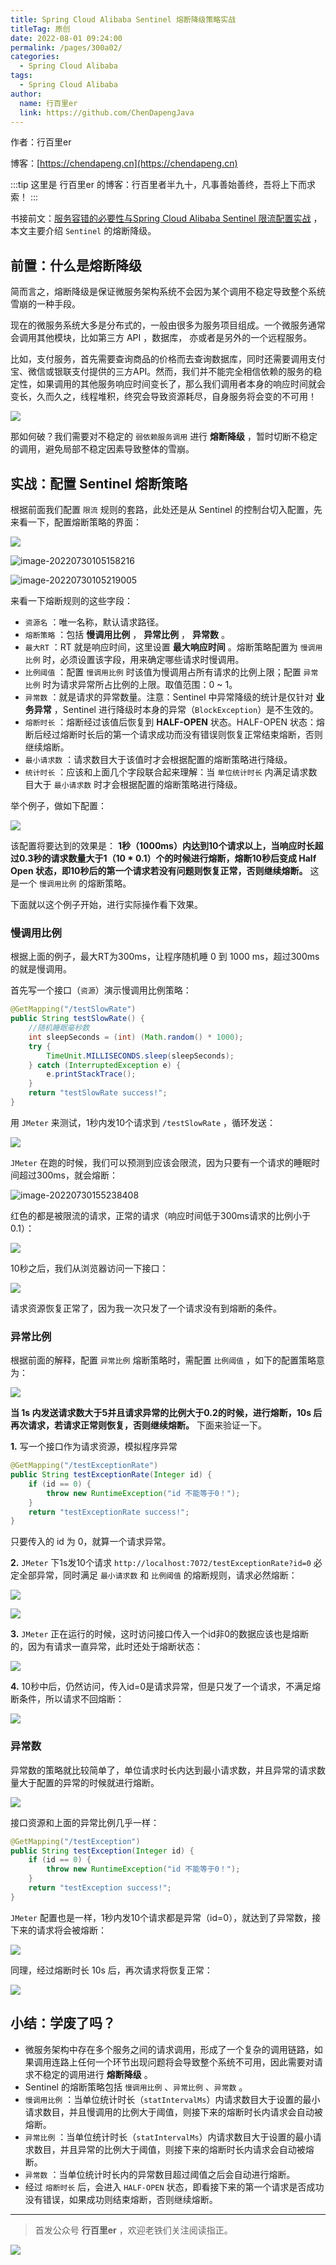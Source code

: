 ```yaml
---
title: Spring Cloud Alibaba Sentinel 熔断降级策略实战
titleTag: 原创
date: 2022-08-01 09:24:00
permalink: /pages/300a02/
categories:
  - Spring Cloud Alibaba
tags:
  - Spring Cloud Alibaba
author: 
  name: 行百里er
  link: https://github.com/ChenDapengJava
---
```

作者：行百里er

博客：[https://chendapeng.cn](https://chendapeng.cn)

:::tip
这里是 行百里er 的博客：行百里者半九十，凡事善始善终，吾将上下而求索！
:::


书接前文：[服务容错的必要性与Spring Cloud Alibaba Sentinel 限流配置实战](https://juejin.cn/post/7124118475806605342) ，本文主要介绍 `Sentinel` 的熔断降级。

## 前置：什么是熔断降级

简而言之，熔断降级是保证微服务架构系统不会因为某个调用不稳定导致整个系统雪崩的一种手段。

现在的微服务系统大多是分布式的，一般由很多为服务项目组成。一个微服务通常会调用其他模块，比如第三方 API ，数据库， 亦或者是另外的一个远程服务。

比如，支付服务，首先需要查询商品的价格而去查询数据库，同时还需要调用支付宝、微信或银联支付提供的三方API。然而，我们并不能完全相信依赖的服务的稳定性，如果调用的其他服务响应时间变长了，那么我们调用者本身的响应时间就会变长，久而久之，线程堆积，终究会导致资源耗尽，自身服务将会变的不可用！

![](https://p3-juejin.byteimg.com/tos-cn-i-k3u1fbpfcp/f1812d8be0b745d0ba88c02ad3bb0b95~tplv-k3u1fbpfcp-zoom-1.image)

那如何破？我们需要对不稳定的 `弱依赖服务调用` 进行 **熔断降级** ，暂时切断不稳定的调用，避免局部不稳定因素导致整体的雪崩。

## 实战：配置 Sentinel 熔断策略

根据前面我们配置 `限流` 规则的套路，此处还是从 Sentinel 的控制台切入配置，先来看一下，配置熔断策略的界面：

![](https://p3-juejin.byteimg.com/tos-cn-i-k3u1fbpfcp/86ddb5676d27444fa0f80951cb3b0e58~tplv-k3u1fbpfcp-zoom-1.image)

![image-20220730105158216](https://p3-juejin.byteimg.com/tos-cn-i-k3u1fbpfcp/8808e0cffe2d48fda4ccc8781fd3b2d2~tplv-k3u1fbpfcp-zoom-1.image)

![image-20220730105219005](https://p3-juejin.byteimg.com/tos-cn-i-k3u1fbpfcp/0713bfe6aa164779b27f7014512873d5~tplv-k3u1fbpfcp-zoom-1.image)



来看一下熔断规则的这些字段：

- `资源名` ：唯一名称，默认请求路径。
- `熔断策略` ：包括 **慢调用比例** ， **异常比例** ， **异常数** 。
- `最大RT` ：RT 就是响应时间，这里设置 **最大响应时间** 。熔断策略配置为 `慢调用比例` 时，必须设置该字段，用来确定哪些请求时慢调用。
- `比例阈值` ：配置 `慢调用比例` 时该值为慢调用占所有请求的比例上限；配置 `异常比例` 时为请求异常所占比例的上限。取值范围：0 ~ 1。
- `异常数` ：就是请求的异常数量。注意：Sentinel 中异常降级的统计是仅针对 **业务异常** ，Sentinel 进行降级时本身的异常（`BlockException`）是不生效的。
- `熔断时长` ：熔断经过该值后恢复到 **HALF-OPEN** 状态。HALF-OPEN 状态：熔断后经过熔断时长后的第一个请求成功而没有错误则恢复正常结束熔断，否则继续熔断。
- `最小请求数` ：请求数目大于该值时才会根据配置的熔断策略进行降级。
- `统计时长` ：应该和上面几个字段联合起来理解：当 `单位统计时长` 内满足请求数目大于 `最小请求数` 时才会根据配置的熔断策略进行降级。

举个例子，做如下配置：

![](https://p3-juejin.byteimg.com/tos-cn-i-k3u1fbpfcp/93b89b1a91d7488f8a3d1d398a5ac9d9~tplv-k3u1fbpfcp-zoom-1.image)

该配置将要达到的效果是： **1秒（1000ms）内达到10个请求以上，当响应时长超过0.3秒的请求数量大于1（10 * 0.1）个的时候进行熔断，熔断10秒后变成 Half Open 状态，即10秒后的第一个请求若没有问题则恢复正常，否则继续熔断。** 这是一个 `慢调用比例` 的熔断策略。

下面就以这个例子开始，进行实际操作看下效果。

### 慢调用比例

根据上面的例子，最大RT为300ms，让程序随机睡 0 到 1000 ms，超过300ms的就是慢调用。

首先写一个接口（`资源`）演示慢调用比例策略：

```java
@GetMapping("/testSlowRate")
public String testSlowRate() {    
    //随机睡眠毫秒数
    int sleepSeconds = (int) (Math.random() * 1000);
    try {
        TimeUnit.MILLISECONDS.sleep(sleepSeconds);
    } catch (InterruptedException e) {
        e.printStackTrace();
    }
    return "testSlowRate success!";
}
```

用 `JMeter` 来测试，1秒内发10个请求到  `/testSlowRate`  ，循环发送：

![](https://p3-juejin.byteimg.com/tos-cn-i-k3u1fbpfcp/2a10ce61b014465e9da71e1dd605e599~tplv-k3u1fbpfcp-zoom-1.image)

`JMeter` 在跑的时候，我们可以预测到应该会限流，因为只要有一个请求的睡眠时间超过300ms，就会熔断：

![image-20220730155238408](https://p3-juejin.byteimg.com/tos-cn-i-k3u1fbpfcp/abfdc6193e66460c95acd01ba17c127d~tplv-k3u1fbpfcp-zoom-1.image)

红色的都是被限流的请求，正常的请求（响应时间低于300ms请求的比例小于0.1）：

![](https://p3-juejin.byteimg.com/tos-cn-i-k3u1fbpfcp/0b6cd4ebf67a4765bb8870b52931e182~tplv-k3u1fbpfcp-zoom-1.image)

10秒之后，我们从浏览器访问一下接口：

![](https://p3-juejin.byteimg.com/tos-cn-i-k3u1fbpfcp/57101e37c7804bbe9a0d24850ae12213~tplv-k3u1fbpfcp-zoom-1.image)

请求资源恢复正常了，因为我一次只发了一个请求没有到熔断的条件。

### 异常比例

根据前面的解释，配置 `异常比例` 熔断策略时，需配置 `比例阈值` ，如下的配置策略意为：

![](https://p3-juejin.byteimg.com/tos-cn-i-k3u1fbpfcp/e6869a59cc454a0597e5dd7f9bf861d6~tplv-k3u1fbpfcp-zoom-1.image)

**当 1s 内发送请求数大于5并且请求异常的比例大于0.2的时候，进行熔断，10s 后再次请求，若请求正常则恢复，否则继续熔断。** 下面来验证一下。

**1.** 写一个接口作为请求资源，模拟程序异常

```java
@GetMapping("/testExceptionRate")
public String testExceptionRate(Integer id) {
    if (id == 0) {
        throw new RuntimeException("id 不能等于0！");
    }
    return "testExceptionRate success!";
}
```

只要传入的 id 为 0，就算一个请求异常。

**2.** `JMeter` 下1s发10个请求 `http://localhost:7072/testExceptionRate?id=0` 必定全部异常，同时满足 `最小请求数` 和 `比例阈值` 的熔断规则，请求必然熔断：

![](https://p3-juejin.byteimg.com/tos-cn-i-k3u1fbpfcp/d312b5fc898a410b8c0fc46b4662a815~tplv-k3u1fbpfcp-zoom-1.image)

![](https://p3-juejin.byteimg.com/tos-cn-i-k3u1fbpfcp/801e0693fe134538a8d06e8fe838ff65~tplv-k3u1fbpfcp-zoom-1.image)

**3.** `JMeter` 正在运行的时候，这时访问接口传入一个id非0的数据应该也是熔断的，因为有请求一直异常，此时还处于熔断状态：

![](https://p3-juejin.byteimg.com/tos-cn-i-k3u1fbpfcp/963b5408a48e4e30a3b2366cc03adc1c~tplv-k3u1fbpfcp-zoom-1.image)

**4.** 10秒中后，仍然访问，传入id=0是请求异常，但是只发了一个请求，不满足熔断条件，所以请求不回熔断：

![](https://p3-juejin.byteimg.com/tos-cn-i-k3u1fbpfcp/74e30346ab134c528745bff518a3b5d1~tplv-k3u1fbpfcp-zoom-1.image)

### 异常数

异常数的策略就比较简单了，单位请求时长内达到最小请求数，并且异常的请求数量大于配置的异常的时候就进行熔断。

![](https://p3-juejin.byteimg.com/tos-cn-i-k3u1fbpfcp/e3dd18be401846d0a11338c88578449c~tplv-k3u1fbpfcp-zoom-1.image)

接口资源和上面的异常比例几乎一样：

```java
@GetMapping("/testException")
public String testException(Integer id) {
    if (id == 0) {
        throw new RuntimeException("id 不能等于0！");
    }
    return "testException success!";
}
```

`JMeter` 配置也是一样，1秒内发10个请求都是异常（id=0），就达到了异常数，接下来的请求将会被熔断：

![](https://p3-juejin.byteimg.com/tos-cn-i-k3u1fbpfcp/c3e357bf77c04dc8a0fce4baf7bf16fb~tplv-k3u1fbpfcp-zoom-1.image)

同理，经过熔断时长 10s 后，再次请求将恢复正常：

![](https://p3-juejin.byteimg.com/tos-cn-i-k3u1fbpfcp/f3184fecb3af473988d2c5afc78644b7~tplv-k3u1fbpfcp-zoom-1.image)

## 小结：学废了吗？

- 微服务架构中存在多个服务之间的请求调用，形成了一个复杂的调用链路，如果调用连路上任何一个环节出现问题将会导致整个系统不可用，因此需要对请求不稳定的调用进行 **熔断降级** 。
- Sentinel 的熔断策略包括 `慢调用比例` 、`异常比例` 、`异常数` 。
- `慢调用比例` ：当单位统计时长（`statIntervalMs`）内请求数目大于设置的最小请求数目，并且慢调用的比例大于阈值，则接下来的熔断时长内请求会自动被熔断。
- `异常比例` ：当单位统计时长（`statIntervalMs`）内请求数目大于设置的最小请求数目，并且异常的比例大于阈值，则接下来的熔断时长内请求会自动被熔断。
- `异常数`  ：当单位统计时长内的异常数目超过阈值之后会自动进行熔断。
- 经过 `熔断时长` 后，会进入 `HALF-OPEN` 状态，即看接下来的第一个请求是否成功没有错误，如果成功则结束熔断，否则继续熔断。


---
> 首发公众号 **行百里er** ，欢迎老铁们关注阅读指正。

![](https://chendapeng.cn/images/about/wxqrcode.png)
